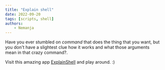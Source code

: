 ```yaml
---
title: "Explain shell"
date: 2022-09-20
tags: [scripts, shell]
authors:
    - Nemanja
---
```


Have you ever stumbled on *command* that does the thing that you want, but you don't have a slightest clue how it
works and what those arguments mean in that crazy command?.

Visit this amazing app [ExplainShell](https://explainshell.com/) and play around. :)

